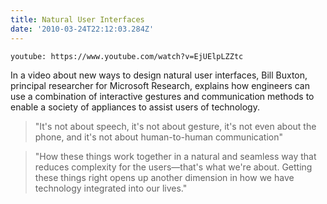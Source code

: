 ```yaml
---
title: Natural User Interfaces
date: '2010-03-24T22:12:03.284Z'
---
```


`youtube: https://www.youtube.com/watch?v=EjUElpLZZtc`

In a video about new ways to design natural user interfaces, Bill Buxton, principal researcher for Microsoft Research, explains how engineers can use a combination of interactive gestures and communication methods to enable a society of appliances to assist users of technology.

> "It's not about speech, it's not about gesture, it's not even about the phone, and it's not about human-to-human communication"

> "How these things work together in a natural and seamless way that reduces complexity for the users—that's what we're about. Getting these things right opens up another dimension in how we have technology integrated into our lives."

